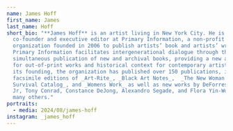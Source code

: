 ```yaml
---
name: James Hoff
first_name: James
last_name: Hoff
short_bio: "**James Hoff** is an artist living in New York City. He is the
  co-founder and executive editor at Primary Information, a non-profit arts
  organization founded in 2006 to publish artists’ book and artists’ writings.
  Primary Information facilitates intergenerational dialogue through the
  simultaneous publication of new and archival books, providing a new audience
  for out-of-print works and historical context for contemporary artists. Since
  its founding, the organization has published over 150 publications, including
  facsimile editions of _Art-Rite_, _Black Art Notes_,  _The New Woman’s
  Survival Catalog_, and _Womens Work_ as well as new works by DeForrest Brown
  Jr, Tony Conrad, Constance DeJong, Alexandro Segade, and Flora Yin-Wong, among
  many others."
portraits:
  - media: 2024/08/james-hoff
instagram: _james_hoff
---
```

